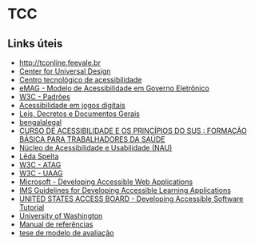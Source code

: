 # TCC

## Links úteis

- http://tconline.feevale.br
- [Center for Universal Design](https://projects.ncsu.edu/design/cud/)
- [Centro tecnológico de acessibilidade](https://cta.ifrs.edu.br/)
- [eMAG - Modelo de Acessibilidade em Governo Eletrônico](http://emag.governoeletronico.gov.br/)
- [W3C - Padrões](https://www.w3c.br/Padroes/WebDesignAplicacoes)
- [Acessibilidade em jogos digitais](http://idpf.org/epub/a11y/accessibility.html)
- [Leis, Decretos e Documentos Gerais](http://www.pcdlegal.com.br/leisacessibilidade/)
- [bengalalegal](http://www.bengalalegal.com/)
- [CURSO DE ACESSIBILIDADE E OS PRINCÍPIOS DO SUS : FORMAÇÃO BÁSICA PARA TRABALHADORES DA SAÚDE ](https://mooc.campusvirtual.fiocruz.br/rea/acessibilidade-sus/)
- [Núcleo de Acessibilidade e Usabilidade (NAU) ](http://nau.uniriotec.br/)
- [Lêda Spelta](https://imasters.com.br/perfil/leda_spelta/)
- [W3C - ATAG](https://www.w3.org/WAI/standards-guidelines/atag/)
- [W3C - UAAG](https://www.w3.org/WAI/standards-guidelines/uaag/)
- [Microsoft - Developing Accessible Web Applications](https://docs.microsoft.com/en-us/previous-versions/windows/internet-explorer/ie-developer/accessibility/gg701974(v=vs.85))
- [IMS Guidelines for Developing Accessible Learning Applications](https://www.imsglobal.org/accessibility/accessiblevers/index.html)
- [UNITED STATES ACCESS BOARD - Developing Accessible Software Tutorial](https://www.access-board.gov/guidelines-and-standards/communications-and-it/about-the-section-508-standards/guide-to-the-section-508-standards/developing-accessible-software-tutorial)
- [University of Washington](https://www.washington.edu/accessibility/web/)
- [Manual de referências](http://www.casaruibarbosa.gov.br/dados/DOC/manuais/FCRB_Manual_de_referencias_bibliograficas_completo.pdf)
- [tese de modelo de avaliação]()
